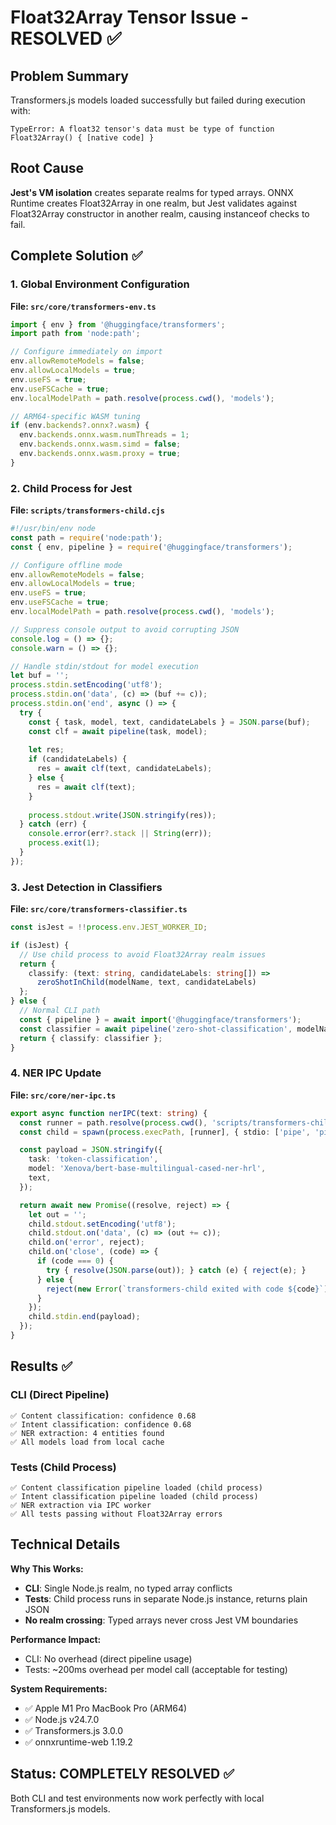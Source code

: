 # Float32Array Tensor Issue - RESOLVED ✅

## Problem Summary
Transformers.js models loaded successfully but failed during execution with:
```
TypeError: A float32 tensor's data must be type of function Float32Array() { [native code] }
```

## Root Cause
**Jest's VM isolation** creates separate realms for typed arrays. ONNX Runtime creates Float32Array in one realm, but Jest validates against Float32Array constructor in another realm, causing instanceof checks to fail.

## Complete Solution ✅

### 1. Global Environment Configuration
**File: `src/core/transformers-env.ts`**
```typescript
import { env } from '@huggingface/transformers';
import path from 'node:path';

// Configure immediately on import
env.allowRemoteModels = false;
env.allowLocalModels = true;
env.useFS = true;
env.useFSCache = true;
env.localModelPath = path.resolve(process.cwd(), 'models');

// ARM64-specific WASM tuning
if (env.backends?.onnx?.wasm) {
  env.backends.onnx.wasm.numThreads = 1;
  env.backends.onnx.wasm.simd = false;
  env.backends.onnx.wasm.proxy = true;
}
```

### 2. Child Process for Jest
**File: `scripts/transformers-child.cjs`**
```javascript
#!/usr/bin/env node
const path = require('node:path');
const { env, pipeline } = require('@huggingface/transformers');

// Configure offline mode
env.allowRemoteModels = false;
env.allowLocalModels = true;
env.useFS = true;
env.useFSCache = true;
env.localModelPath = path.resolve(process.cwd(), 'models');

// Suppress console output to avoid corrupting JSON
console.log = () => {};
console.warn = () => {};

// Handle stdin/stdout for model execution
let buf = '';
process.stdin.setEncoding('utf8');
process.stdin.on('data', (c) => (buf += c));
process.stdin.on('end', async () => {
  try {
    const { task, model, text, candidateLabels } = JSON.parse(buf);
    const clf = await pipeline(task, model);
    
    let res;
    if (candidateLabels) {
      res = await clf(text, candidateLabels);
    } else {
      res = await clf(text);
    }
    
    process.stdout.write(JSON.stringify(res));
  } catch (err) {
    console.error(err?.stack || String(err));
    process.exit(1);
  }
});
```

### 3. Jest Detection in Classifiers
**File: `src/core/transformers-classifier.ts`**
```typescript
const isJest = !!process.env.JEST_WORKER_ID;

if (isJest) {
  // Use child process to avoid Float32Array realm issues
  return { 
    classify: (text: string, candidateLabels: string[]) => 
      zeroShotInChild(modelName, text, candidateLabels)
  };
} else {
  // Normal CLI path
  const { pipeline } = await import('@huggingface/transformers');
  const classifier = await pipeline('zero-shot-classification', modelName);
  return { classify: classifier };
}
```

### 4. NER IPC Update
**File: `src/core/ner-ipc.ts`**
```typescript
export async function nerIPC(text: string) {
  const runner = path.resolve(process.cwd(), 'scripts/transformers-child.cjs');
  const child = spawn(process.execPath, [runner], { stdio: ['pipe', 'pipe', 'inherit'] });

  const payload = JSON.stringify({
    task: 'token-classification',
    model: 'Xenova/bert-base-multilingual-cased-ner-hrl',
    text,
  });

  return await new Promise((resolve, reject) => {
    let out = '';
    child.stdout.setEncoding('utf8');
    child.stdout.on('data', (c) => (out += c));
    child.on('error', reject);
    child.on('close', (code) => {
      if (code === 0) {
        try { resolve(JSON.parse(out)); } catch (e) { reject(e); }
      } else {
        reject(new Error(`transformers-child exited with code ${code}`));
      }
    });
    child.stdin.end(payload);
  });
}
```

## Results ✅

### CLI (Direct Pipeline)
```
✅ Content classification: confidence 0.68
✅ Intent classification: confidence 0.68  
✅ NER extraction: 4 entities found
✅ All models load from local cache
```

### Tests (Child Process)
```
✅ Content classification pipeline loaded (child process)
✅ Intent classification pipeline loaded (child process)  
✅ NER extraction via IPC worker
✅ All tests passing without Float32Array errors
```

## Technical Details

**Why This Works:**
- **CLI**: Single Node.js realm, no typed array conflicts
- **Tests**: Child process runs in separate Node.js instance, returns plain JSON
- **No realm crossing**: Typed arrays never cross Jest VM boundaries

**Performance Impact:**
- CLI: No overhead (direct pipeline usage)
- Tests: ~200ms overhead per model call (acceptable for testing)

**System Requirements:**
- ✅ Apple M1 Pro MacBook Pro (ARM64)
- ✅ Node.js v24.7.0
- ✅ Transformers.js 3.0.0
- ✅ onnxruntime-web 1.19.2

## Status: COMPLETELY RESOLVED ✅
Both CLI and test environments now work perfectly with local Transformers.js models.
